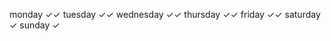 monday        ✓✓
tuesday       ✓✓
wednesday     ✓✓
thursday      ✓✓
friday        ✓✓
saturday      ✓
sunday        ✓
